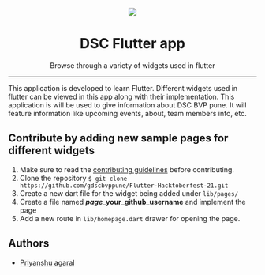 <p align="center">
<img src="https://user-images.githubusercontent.com/52633729/135446856-ed1de284-c21a-4932-bd70-b4eae149c49c.png">
</p>

<h1 align="center"> DSC Flutter app </h1>

<p align="center"> 
Browse through a variety of widgets used in flutter 
</p>



---
<p>
This application is developed to learn Flutter. Different widgets used in flutter can be viewed in this app along with their implementation. This application is will be used to give information about DSC BVP pune. It will feature information like upcoming events, about, team members info, etc.

</p>

## Contribute by adding new sample pages for different widgets
1) Make sure to read the [contributing guidelines](CONTRIBUTING.md) before contributing.
2) Clone the repository
```$ git clone https://github.com/gdscbvppune/Flutter-Hacktoberfest-21.git ```
3) Create a new dart file for the widget being added under `lib/pages/` 
4) Create a file named ***page***_**your_github_username** and implement the page
5) Add a new route in `lib/homepage.dart` drawer for opening the page.
  


## Authors
- [Priyanshu agaral](https://github.com/priyanshu-01)

